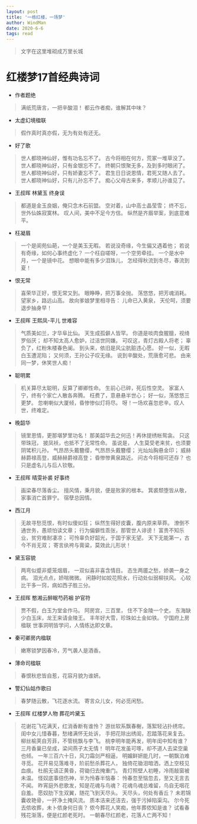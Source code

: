 ```yaml
---
layout: post
title: '一栋红楼，一场梦'
author: WindMan
date: 2020-6-6
tags: read 
---
```

> 文字在这里堆砌成万里长城

# 红楼梦17首经典诗词

+ 作者题绝
> 满纸荒唐言，一把辛酸泪！
都云作者痴，谁解其中味？

+  太虚幻境楹联
> 假作真时真亦假，无为有处有还无。

+  好了歌
> 世人都晓神仙好，惟有功名忘不了。
古今将相在何方，荒冢一堆草没了。
世人都晓神仙好，只有金银忘不了。
终朝只恨聚无多，及到多时眼闭了。
世人都晓神仙好，只有娇妻忘不了。
君生日日说恩情，君死又随人去了。
世人都晓神仙好，只有儿孙忘不了。
痴心父母古来多，孝顺儿孙谁见了。

+ 王叔晖 林黛玉  终身误
> 都道是金玉良姻，俺只念木石前盟。
空对着，山中高士晶莹雪；
终不忘，世外仙姝寂寞林。
叹人间，美中不足今方信。
纵然是齐眉举案，到底意难平。

+  枉凝眉
> 一个是阆苑仙葩，一个是美玉无暇。
若说没奇缘，今生偏又遇着他；
若说有奇缘，如何心事终虚化？
一个枉自嗟呀，一个空劳牵挂。
一个是水中月，一个是镜中花。
想眼中能有多少泪珠儿，
怎经得秋流到冬尽，春流到夏！

+  恨无常
> 喜荣华正好，恨无常又到。
眼睁睁，把万事全抛。
荡悠悠，把芳魂消耗。
望家乡，路远山高。
故向爹娘梦里相寻告：
儿命已入黄泉，
天伦呵，须要退步抽身早！

+ 王叔晖 王熙凤-平儿  世难容  
> 气质美如兰，才华阜比仙。
天生成孤僻人皆罕。
你道是啖肉食腥膻，视绮罗俗厌；
却不知太高人愈妒，过洁世同嫌。
可叹这，青灯古殿人将老；
辜负了，红粉朱楼春色阑。
到头来，依旧是风尘肮脏违心愿。
好一似，无暇白玉遭泥陷；
又何须，王孙公子叹无缘。
说到辛酸处，荒唐愈可悲。
由来同一梦，休笑世人痴！

+  聪明累
> 机关算尽太聪明，反算了卿卿性命。
生前心已碎，死后性空灵。
家富人宁，终有个家亡人散各奔腾。
枉费了，意悬悬半世心；
好一似，荡悠悠三更梦。
忽喇喇似大厦倾，昏惨惨似灯将尽。
呀！一场欢喜忽悲辛。叹人世，终难定。

+  晚韶华
> 镜里恩情，更那堪梦里功名！
那美韶华去之何迅！再休提绣帐鸳衾。
只这带珠冠，
披凤袄，也抵不了无常性命。
虽说是，
人生莫受老来贫，也须要阴骘积儿孙。
气昂昂头戴簪缨，气昂昂头戴簪缨；
光灿灿胸悬金印；
威赫赫爵禄高登，威赫赫爵禄高登；
昏惨惨黄泉路近。
问古今将相可还存？
也只是虚名儿与后人钦敬。

+ 王叔晖 晴雯补裘  好事终 
> 画梁春尽落香尘。
擅风情，秉月貌，便是败家的根本。
箕裘颓堕皆从敬，家事消亡首罪宁。
宿孽总因情。

+  西江月
> 无故寻愁觅恨，有时似傻如狂；
纵然生得好皮囊，腹内原来草莽。
潦倒不通世务，愚顽怕读文章；
行为偏僻性乖张，那管世人诽谤！
富贵不知乐业，贫穷难耐凄凉；
可怜辜负好韶光，于国于家无望。
天下无能第一，古今不肖无双；
寄言纨袴与膏粱，莫效此儿形状！

+  黛玉容貌
> 两弯似蹙非蹙笼烟眉，
一双似喜非喜含情目。
态生两靥之愁，娇袭一身之病。
泪光点点，娇喘微微。
闲静时如姣花照水，行动处似弱柳扶风。
心较比干多一窍，病如西子胜三分。

+ 王叔晖 憨湘云醉眠芍药裀  护官符
> 贾不假，白玉为堂金作马。
阿房宫，三百里，
住不下金陵一个史。
东海缺少白玉床，龙王来请金陵王。
丰年好大雪，珍珠如土金如铁。
宁国府上房楹联
世事洞明皆学问，人情练达即文章。

+  秦可卿房内楹联
> 嫩寒锁梦因春冷，芳气袭人是酒香。

+  薄命司楹联
> 春恨秋悲皆自惹，花容月貌为谁妍。

+  警幻仙姑作歌曰
> 春梦随云散，飞花逐水流。
寄言众儿女，何必觅闲愁。

+ 王叔晖 红楼梦人物  葬花吟黛玉
> 花谢花飞花满天，红消香断有谁怜？
游丝软系飘春榭，落絮轻沾扑绣帘。
闺中女儿惜春暮，愁绪满怀无处诉，
手把花除出绣闺，忍踏落花来复去。
柳丝榆荚自芳菲，不管桃飘与李飞。
桃李明年能再发，明年闺中知有谁？
三月香巢已垒成，梁间燕子太无情！
明年花发虽可啄，却不道人去梁空巢也倾。
一年三百六十日，风刀霜剑严相逼，
明媚鲜妍能几时，一朝飘泊难寻觅。
花开易见落难寻，阶前愁杀葬花人，
独倚花锄泪暗洒，洒上空枝见血痕。
杜鹃无语正黄昏，荷锄归去掩重门。
青灯照壁人初睡，冷雨敲窗被未温。
怪奴底事倍伤神，半为怜春半恼春：
怜春忽至恼忽去，至又无言去不闻。
昨宵庭外悲歌发，知是花魂与鸟魂？
花魂鸟魂总难留，鸟自无咽花自羞。
愿奴肋下生双翼，随花飞到天尽头。
天尽头，何处有香丘？
未若锦囊收艳骨，一抔净土掩风流。
质本洁来还洁去，强于污掉陷渠沟。
尔今死去侬收葬，未卜侬身何日丧？
侬今葬花人笑痴，他年葬侬知是谁？
试看春残花渐落，便是红颜老死时。
一朝春尽红颜老，花落人亡两不知！

